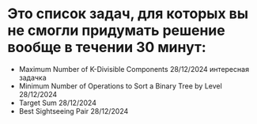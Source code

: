 # Это список задач, для которых вы не смогли придумать решение вообще в течении 30 минут:

- Maximum Number of K-Divisible Components 28/12/2024 интересная задачка
- Minimum Number of Operations to Sort a Binary Tree by Level 28/12/2024
- Target Sum 28/12/2024
- Best Sightseeing Pair 28/12/2024




 

    